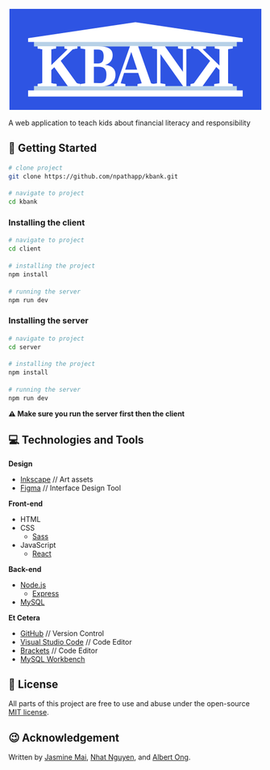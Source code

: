 <p align="center">
  <img src="assets/KBank_logo_01.png" width=500/>
</p>

A web application to teach kids about financial literacy and responsibility


## 🚀 Getting Started

```bash
# clone project
git clone https://github.com/npathapp/kbank.git

# navigate to project
cd kbank
```

### Installing the client

```bash
# navigate to project
cd client

# installing the project
npm install

# running the server
npm run dev
```

### Installing the server

```bash
# navigate to project
cd server

# installing the project
npm install

# running the server
npm run dev
```

**⚠ Make sure you run the server first then the client**


## 💻 Technologies and Tools

**Design**
* [Inkscape](https://inkscape.org/) // Art assets
* [Figma](https://www.figma.com/) // Interface Design Tool

**Front-end**
* HTML
* CSS
  * [Sass](https://sass-lang.com/)
* JavaScript
  * [React](https://reactjs.org/)

**Back-end**
* [Node.js](https://nodejs.org/en/)
  * [Express](https://expressjs.com/)
* [MySQL](https://www.mysql.com/)

**Et Cetera**
* [GitHub](https://github.com/) // Version Control
* [Visual Studio Code](https://code.visualstudio.com/) // Code Editor
* [Brackets](http://brackets.io/) // Code Editor
* [MySQL Workbench](https://www.mysql.com/products/workbench/)


## 📄 License

All parts of this project are free to use and abuse under the open-source [MIT license](./LICENSE).


## 😉 Acknowledgement

Written by [Jasmine Mai](https://github.com/jasminemai97), [Nhat Nguyen](https://github.com/nguyen-nhat), and [Albert Ong](https://github.com/Albert-C-Ong).
